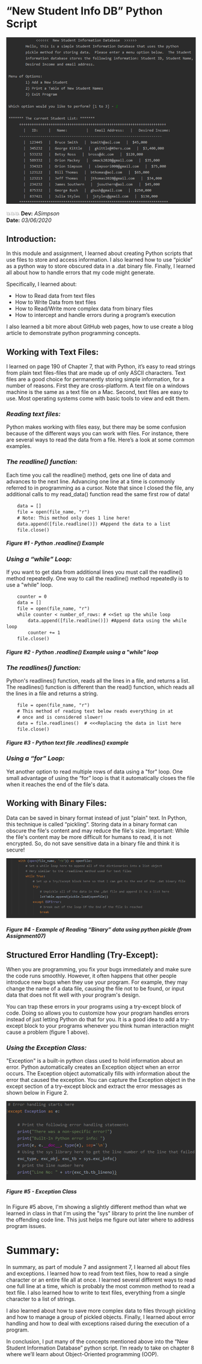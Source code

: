# **“New Student Info DB” Python Script**
![New Student Info DB](https://github.com/Asimps2006/IntroToProg-Python-Mod07/blob/master/StudentInfoDB.png?raw=true "Python Pickle Example Script!")

:boom::boom::boom:
**Dev:** *ASimpson*   
**Date:** *03/06/2020*

## Introduction:
In this module and assignment, I learned about creating Python scripts that use files to store and access information.
I also learned how to use “pickle” as a python way to store obscured data in a .dat binary file. Finally, I learned all about 
how to handle errors that my code might generate.

Specifically, I learned about:
- How to Read data from text files
- How to Write Data from text files
- How to Read/Write more complex data from binary files
- How to intercept and handle errors during a program’s execution

I also learned a bit more about GitHub web pages, how to use create a blog article to demonstrate python programming concepts.

## **Working with Text Files:**
I learned on page 190 of Chapter 7, that with Python, it’s easy to read strings from plain text files-files that are made up of
only ASCII characters. Text files are a good choice for permanently storing simple information, for a number of reasons. First 
they are cross-platform. A text file on a windows machine is the same as a text file on a Mac. Second, text files are easy to 
use. Most operating systems come with basic tools to view and edit them.

### *Reading text files:*
Python makes working with files easy, but there may be some confusion because of the different ways you can work with files. 
For instance, there are several ways to read the data from a file. Here’s a look at some common examples. 

### *The readline() function:* 
Each time you call the readline() method, gets one line of data and advances to the next line. Advancing one line at a time
is commonly referred to in programming as a cursor. Note that since I closed the file, any additional calls to my read_data()
function read the same first row of data!
```
    data = []
    file = open(file_name, "r")
    # Note: This method only does 1 line here!
    data.append([file.readline()]) #Append the data to a list
    file.close()
```
##### *Figure #1 - Python .readline() Example*

### *Using a “while” Loop:*
If you want to get data from additional lines you must call the readline() method repeatedly. One way to call the readline()
method repeatedly is to use a "while" loop.
```
    counter = 0
    data = []
    file = open(file_name, "r")
    while counter < number_of_rows: # <<Set up the while loop
        data.append([file.readline()]) #Append data using the while loop
        counter += 1
    file.close()
```
##### *Figure #2 - Python .readline() Example using a "while" loop*

### *The readlines() function:*
Python's readlines() function, reads all the lines in a file, and returns a list. The readlines() function is different than 
the read() function, which reads all the lines in a file and returns a string.
```
    file = open(file_name, "r")
    # This method of reading text below reads everything in at 
    # once and is considered slower!
    data = file.readlines()  # <<<Replacing the data in list here
    file.close()
```
##### *Figure #3 - Python text file .readlines() example*

### *Using a “for” Loop:*
Yet another option to read multiple rows of data using a "for" loop. One small advantage of using the “for” loop is that it 
automatically closes the file when it reaches the end of the file's data.

## **Working with Binary Files:**
Data can be saved in binary format instead of just "plain" text. In Python, this technique is called “pickling”. Storing data
in a binary format can obscure the file's content and may reduce the file's size. Important: While the file's content may be 
more difficult for humans to read, it is not encrypted. So, do not save sensitive data in a binary file and think it is secure!

![Figure 4 Binary Data](https://github.com/Asimps2006/IntroToProg-Python-Mod07/blob/master/ReadingBinaryData.png?raw=true "Python Pickle Example")

##### *Figure #4 - Example of Reading “Binary” data using python pickle (from Assignment07)*

## **Structured Error Handling (Try-Except):**
When you are programming, you fix your bugs immediately and make sure the code runs smoothly. However, it often happens that 
other people introduce new bugs when they use your program. For example, they may change the name of a data file, causing the
file not to be found, or input data that does not fit well with your program's design.

You can trap these errors in your programs using a try-except block of code. Doing so allows you to customize how your program
handles errors instead of just letting Python do that for you. It is a good idea to add a try-except block to your programs 
whenever you think human interaction might cause a problem (figure 1 above).

### *Using the Exception Class:*
"Exception" is a built-in python class used to hold information about an error. Python automatically creates an Exception object when an error occurs. The Exception object automatically fills with information about the error that caused the exception. You can capture the Exception object in the except section of a try-except block and extract the error messages as shown below in Figure 2.

![Figure #5 - Exception Class](https://github.com/Asimps2006/IntroToProg-Python-Mod07/blob/master/ExceptionClassExample.png?raw=true "Example of Exception Class")
##### *Figure #5 - Exception Class*

In Figure #5 above, I'm showing a slightly different method than what we learned in class in that I'm using the "sys" library to 
print the line number of the offending code line.  This just helps me figure out later where to address program issues.

# **Summary:**
In summary, as part of module 7 and assignment 7, I learned all about files and exceptions.  I learned how to read from text files,
how to read a single character or an entire file all at once. I learned several different ways to read one full line at a time, 
which is probably the most common method to read a text file. I also learned how to write to text files, everything from a single 
character to a list of strings.

I also learned about how to save more complex data to files through pickling and how to manage a group of pickled objects. 
Finally, I learned about error handling and how to deal with exceptions raised during the execution of a program.

In conclusion, I put many of the concepts mentioned above into the “New Student Information Database” python script. 
I’m ready to take on chapter 8 where we’ll learn about Object-Oriented programming (OOP).
